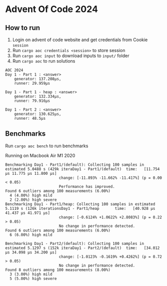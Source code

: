 # Advent Of Code 2024

## How to run

1. Login on advent of code website and get credentials from Cookie `session`
2. Run `cargo aoc credentials <session>` to store session
3. Run `cargo aoc input` to download inputs to `input/` folder
4. Run `cargo aoc` to run solutions

```shell
AOC 2024
Day 1 - Part 1 : <answer>
	generator: 137.208µs,
	runner: 29.959µs

Day 1 - Part 1 - heap : <answer>
	generator: 132.334µs,
	runner: 79.916µs

Day 1 - Part 2 : <answer>
	generator: 130.625µs,
	runner: 48.5µs
```

## Benchmarks

Run `cargo aoc bench` to run benchmarks

Running on Macbook Air M1 2020

```shell
Benchmarking Day1 - Part1/(default): Collecting 100 samples in estimated 5.0488 s (429k iteraDay1 - Part1/(default)  time:   [11.754 µs 11.775 µs 11.800 µs]
                        change: [-11.893% -11.662% -11.417%] (p = 0.00 < 0.05)
                        Performance has improved.
Found 6 outliers among 100 measurements (6.00%)
  4 (4.00%) high mild
  2 (2.00%) high severe
Benchmarking Day1 - Part1/heap: Collecting 100 samples in estimated 5.1119 s (126k iterationsDay1 - Part1/heap       time:   [40.928 µs 41.437 µs 41.971 µs]
                        change: [-0.6124% +1.0622% +2.8083%] (p = 0.22 > 0.05)
                        No change in performance detected.
Found 6 outliers among 100 measurements (6.00%)
  6 (6.00%) high mild

Benchmarking Day1 - Part2/(default): Collecting 100 samples in estimated 5.1297 s (152k iteraDay1 - Part2/(default)  time:   [34.012 µs 34.098 µs 34.200 µs]
                        change: [-1.0123% -0.1619% +0.4262%] (p = 0.72 > 0.05)
                        No change in performance detected.
Found 8 outliers among 100 measurements (8.00%)
  3 (3.00%) high mild
  5 (5.00%) high severe
```
